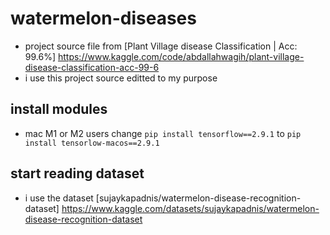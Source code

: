 # watermelon-diseases
- project source file from [Plant Village disease Classification | Acc: 99.6%] https://www.kaggle.com/code/abdallahwagih/plant-village-disease-classification-acc-99-6 
- i use this project source editted to my purpose 

## install modules 
- mac M1 or M2 users change `pip install tensorflow==2.9.1` to `pip install tensorlow-macos==2.9.1`

## start reading dataset
- i use the dataset [sujaykapadnis/watermelon-disease-recognition-dataset] https://www.kaggle.com/datasets/sujaykapadnis/watermelon-disease-recognition-dataset 

